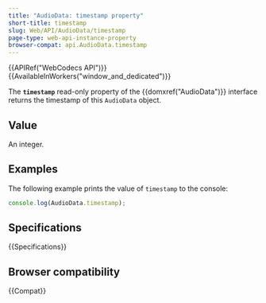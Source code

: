 ```yaml
---
title: "AudioData: timestamp property"
short-title: timestamp
slug: Web/API/AudioData/timestamp
page-type: web-api-instance-property
browser-compat: api.AudioData.timestamp
---
```


{{APIRef("WebCodecs API")}}{{AvailableInWorkers("window_and_dedicated")}}

The **`timestamp`** read-only property of the {{domxref("AudioData")}} interface returns the timestamp of this `AudioData` object.

## Value

An integer.

## Examples

The following example prints the value of `timestamp` to the console:

```js
console.log(AudioData.timestamp);
```

## Specifications

{{Specifications}}

## Browser compatibility

{{Compat}}
